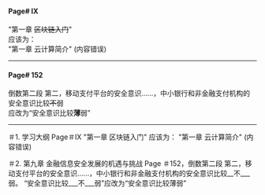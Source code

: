 #### Page# IX
 "第一章 ~~区块链入门~~"  
应该为：  
"第一章 云计算简介"  (内容错误)  
___  

#### Page# 152
倒数第二段
第二，移动支付平台的安全意识......，中小银行和非金融支付机构的安全意识比较~~不~~弱  
应改为“安全意识比较**薄**弱”
___ 


＃1.
学习大纲 
 Page＃IX
 "第一章 区块链入门"
应该为：
"第一章 云计算简介"  (内容错误)


＃2. 
第九章 金融信息安全发展的机遇与挑战
Page ＃152，倒数第二段
第二，移动支付平台的安全意识......，中小银行和非金融支付机构的安全意识比较__不___弱。
“安全意识比较___不___弱”应改为“安全意识比较薄弱”
